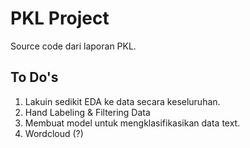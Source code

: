 # PKL Project

Source code dari laporan PKL.

## To Do's

1. Lakuin sedikit EDA ke data secara keseluruhan.
2. Hand Labeling & Filtering Data
3. Membuat model untuk mengklasifikasikan data text.
4. Wordcloud (?)
